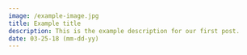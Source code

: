 ```yaml
---
image: /example-image.jpg
title: Example title
description: This is the example description for our first post.
date: 03-25-18 (mm-dd-yy)
---
```


<Posts />
<Posts page="interviews" />
<Posts page="travel" />
